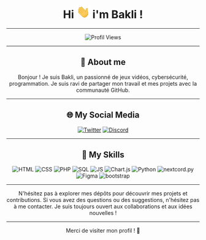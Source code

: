 <div align="center">
<h1 align="center">Hi <img width="35" src="./src/waving.gif"> i'm Bakli !</h1>


---

  <img src="https://komarev.com/ghpvc/?username=votre_nom_utilisateur&color=blue" alt="Profil Views">

---

## 📝 About me

Bonjour ! Je suis Bakli, un passionné de jeux vidéos, cybersécurité, programmation. Je suis ravi de partager mon travail et mes projets avec la communauté GitHub.

---

## 🌐 My Social Media

<div align="center">
  <a href="https://twitter.com/nhbakli"><img src="https://i.imgur.com/Nws3raA.png" alt="Twitter" width="60" height="60"></a>
  <a href="https://discord.com/users/532258198435004461"><img src="https://i.imgur.com/slXlcAz.png" alt="Discord" width="60" height="60"></a>
</div>

---

## 🧰 My Skills


  <img src="https://imgur.com/BZQoAH7.png" alt="HTML" width="60" height="60">
  <img src="https://i.imgur.com/8TjTunE.png" alt="CSS" width="60" height="60">
  <img src="https://i.imgur.com/x2zVqM4.png" alt="PHP" width="60" height="60">
  <img src="https://icons-for-free.com/iconfiles/png/512/logo+my+query+server+sql+icon-1320184811372606623.png" alt="SQL" width="60" height="60">
  <img src="https://i.imgur.com/ZZxpMuV.png" alt="JS" width="60" height="60">
  <img src="https://i.imgur.com/mL1TnDr.png" alt="Chart.js" width="60" height="60">
  <img src="https://i.imgur.com/pBbMxJu.png" alt="Python" width="60" height="60">
  <img src="https://imgur.com/YbQyWx6.png" alt="nextcord.py" width="60" height="60">
  <img src="https://imgur.com/u5JmiQy.png" alt="Figma" width="60" height="60">
  <img src="https://consultant-webdesigner.fr/wp-content/uploads/2020/04/bootstrap_4-icon.png" alt="bootstrap" width="60" height="60">

---

N'hésitez pas à explorer mes dépôts pour découvrir mes projets et contributions. Si vous avez des questions ou des suggestions, n'hésitez pas à me contacter. Je suis toujours ouvert aux collaborations et aux idées nouvelles !

---

Merci de visiter mon profil ! 🚀
</div>
